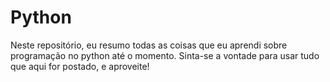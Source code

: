 # Python

Neste repositório, eu resumo todas as coisas que eu aprendi sobre programação no python até o momento. Sinta-se a vontade para usar tudo que aqui for postado, e aproveite!
